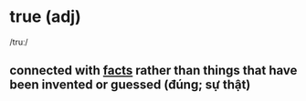 # true (adj)

/truː/

## connected with [facts](fact-n.md#a-thing-that-is-known-to-be-true-especially-when-it-can-be-proved) rather than things that have been invented or guessed (đúng; sự thật)